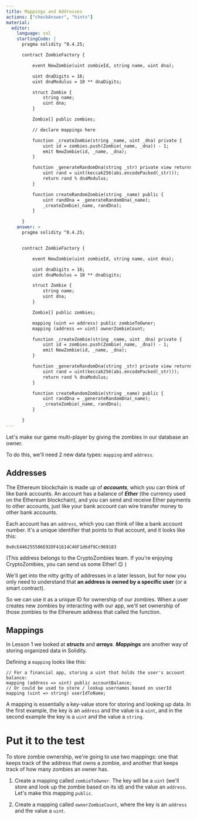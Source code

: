 ```yaml
---
title: Mappings and Addresses
actions: ["checkAnswer", "hints"]
material:
  editor:
    language: sol
    startingCode: |
      pragma solidity ^0.4.25;

      contract ZombieFactory {

          event NewZombie(uint zombieId, string name, uint dna);

          uint dnaDigits = 16;
          uint dnaModulus = 10 ** dnaDigits;

          struct Zombie {
              string name;
              uint dna;
          }

          Zombie[] public zombies;

          // declare mappings here

          function _createZombie(string _name, uint _dna) private {
              uint id = zombies.push(Zombie(_name, _dna)) - 1;
              emit NewZombie(id, _name, _dna);
          }

          function _generateRandomDna(string _str) private view returns (uint) {
              uint rand = uint(keccak256(abi.encodePacked(_str)));
              return rand % dnaModulus;
          }

          function createRandomZombie(string _name) public {
              uint randDna = _generateRandomDna(_name);
              _createZombie(_name, randDna);
          }

      }
    answer: >
      pragma solidity ^0.4.25;


      contract ZombieFactory {

          event NewZombie(uint zombieId, string name, uint dna);

          uint dnaDigits = 16;
          uint dnaModulus = 10 ** dnaDigits;

          struct Zombie {
              string name;
              uint dna;
          }

          Zombie[] public zombies;

          mapping (uint => address) public zombieToOwner;
          mapping (address => uint) ownerZombieCount;

          function _createZombie(string _name, uint _dna) private {
              uint id = zombies.push(Zombie(_name, _dna)) - 1;
              emit NewZombie(id, _name, _dna);
          }

          function _generateRandomDna(string _str) private view returns (uint) {
              uint rand = uint(keccak256(abi.encodePacked(_str)));
              return rand % dnaModulus;
          }

          function createRandomZombie(string _name) public {
              uint randDna = _generateRandomDna(_name);
              _createZombie(_name, randDna);
          }

      }
---
```


Let's make our game multi-player by giving the zombies in our database an owner.

To do this, we'll need 2 new data types: `mapping` and `address`.

## Addresses

The Ethereum blockchain is made up of **_accounts_**, which you can think of
like bank accounts. An account has a balance of **_Ether_** (the currency used
on the Ethereum blockchain), and you can send and receive Ether payments to
other accounts, just like your bank account can wire transfer money to other
bank accounts.

Each account has an `address`, which you can think of like a bank account
number. It's a unique identifier that points to that account, and it looks like
this:

`0x0cE446255506E92DF41614C46F1d6df9Cc969183`

(This address belongs to the CryptoZombies team. If you're enjoying
CryptoZombies, you can send us some Ether! 😉 )

We'll get into the nitty gritty of addresses in a later lesson, but for now you
only need to understand that **an address is owned by a specific user** (or a
smart contract).

So we can use it as a unique ID for ownership of our zombies. When a user
creates new zombies by interacting with our app, we'll set ownership of those
zombies to the Ethereum address that called the function.

## Mappings

In Lesson 1 we looked at **_structs_** and **_arrays_**. **_Mappings_** are
another way of storing organized data in Solidity.

Defining a `mapping` looks like this:

```
// For a financial app, storing a uint that holds the user's account balance:
mapping (address => uint) public accountBalance;
// Or could be used to store / lookup usernames based on userId
mapping (uint => string) userIdToName;
```

A mapping is essentially a key-value store for storing and looking up data. In
the first example, the key is an `address` and the value is a `uint`, and in the
second example the key is a `uint` and the value a `string`.

# Put it to the test

To store zombie ownership, we're going to use two mappings: one that keeps track
of the address that owns a zombie, and another that keeps track of how many
zombies an owner has.

1. Create a mapping called `zombieToOwner`. The key will be a `uint` (we'll
   store and look up the zombie based on its id) and the value an `address`.
   Let's make this mapping `public`.

2. Create a mapping called `ownerZombieCount`, where the key is an `address` and
   the value a `uint`.
